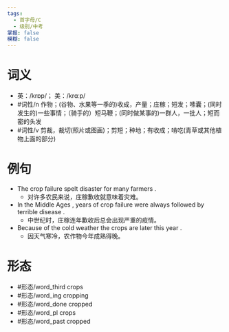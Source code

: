 ```yaml
---
tags:
  - 首字母/C
  - 级别/中考
掌握: false
模糊: false
---
```

# 词义
- 英：/krɒp/； 美：/krɑːp/
- #词性/n  作物；(谷物、水果等一季的)收成，产量；庄稼；短发；嗉囊；(同时发生的)一些事情；（骑手的）短马鞭；(同时做某事的)一群人，一批人；短而密的头发
- #词性/v  剪裁，裁切(照片或图画)；剪短；种地；有收成；啃吃(青草或其他植物上面的部分)
# 例句
- The crop failure spelt disaster for many farmers .
	- 对许多农民来说，庄稼歉收就意味着灾难。
- In the Middle Ages , years of crop failure were always followed by terrible disease .
	- 中世纪时，庄稼连年歉收后总会出现严重的疫情。
- Because of the cold weather the crops are later this year .
	- 因天气寒冷，农作物今年成熟得晚。
# 形态
- #形态/word_third crops
- #形态/word_ing cropping
- #形态/word_done cropped
- #形态/word_pl crops
- #形态/word_past cropped
